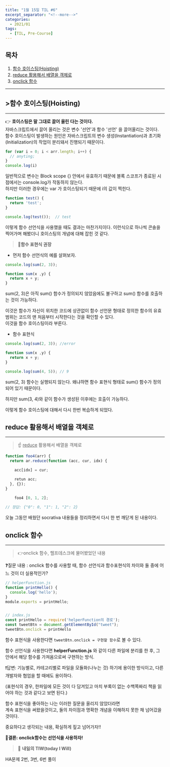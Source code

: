```yaml
---
title: "1월 15일 TIL #6"
excerpt_separator: "<!--more-->"
categories:
  - 2021/01
tags:
  - [TIL, Pre-Course]
---
```


## 목차

1. [함수 호이스팅(Hoisting)](#함수-호이스팅(Hoisting))
2. [reduce 활용해서 배열을 객체로](#reduce-활용해서-배열을-객체로)
3. [onclick 함수](#onclick-함수)

---

## >함수 호이스팅(Hoisting)
---
:point_right: **호이스팅은 말 그대로 끌어 올린 다는 것이다.** <br/>
자바스크립트에서 끌어 올리는 것은 변수 '선언'과 함수 '선언' 을 끌어올리는 것이다.<br/>함수 호이스팅이 발생하는 원인은 자바스크립트의 변수 생성(Instantiation)과 초기화(Initialization)의 작업이 분리돼서 진행되기 때문이다.

```javascript
for (var i = 0; i < arr.length; i++) {
  // anyting;
}
console.log(i)
```
일반적으로 변수는 Block scope {} 안에서 유효하기 때문에 블록 스코프가 종료된 시점에서는 console.log가 작동하지 않는다.<br/>
하지만 이러한 경우에는 var 가 호이스팅되기 때문에 i의 값이 찍힌다.
```javascript
function test() {
  return 'test';
}

console.log(test());  // test
```
이렇게 함수 선언식을 사용했을 때도 결과는 마찬가지이다. 이런식으로 하나씩 콘솔을 찍어가며 해봤더니 호이스팅의 개념에 대해 잡힌 것 같다.



> :metal:**함수 표현식 권장**

* 먼저 함수 선언식의 예를 살펴보자.

```javascript
console.log(sum(2, 3));

function sum(x ,y) {
  return x + y;
}
```
sum(2, 3)은 아직 sum() 함수가 정의되지 않았음에도 불구하고 sum() 함수를 호출하는 것이 가능하다. 

이것은 함수가 자신이 위치한 코드에 상관없이 함수 선언문 형태로 정의한 함수의 유효 범위는 코드의 맨 처음부터 시작한다는 것을 확인할 수 있다. <br/>이것을 함수 호이스팅이라 부른다.

* 함수 표현식

```javascript
console.log(sum(2, 3)); //error

function sum(x ,y) {
  return x + y;
}

console.log(sum(4, 5)); // 9
```
sum(2, 3) 함수는 실행되지 않는다. 왜냐하면 함수 표현식 형태로 sum() 함수가 정의되어 있기 때문이다.

하지만 sum(3, 4)와 같이 함수가 생성된 이후에는 호출이 가능하다.

이렇게 함수 호이스팅에 대해서 다시 한번 복습하게 되었다.


## reduce 활용해서 배열을 객체로
---
> :point_up: <u>reduce</u> 활용해서 배열을 객체로

```javascript
function foo4(arr) {
  return ar.reduce(function (acc, cur, idx) {

    acc[idx] = cur;

    retun acc;
  }, {});
}
    
    foo4 [0, 1, 2];

// 정답: {"0": 0, "1": 1, "2": 2}
```
오늘 그동안 배웠던 socrativa 내용들을 정리하면서 다시 한 번 깨닫게 된 내용이다.


## onclick 함수
---
> :point_right:onclick 함수, 헬프데스크에 물어봤었던 내용

:question:질문 내용 : onclick 함수를 사용할 때, 함수 선언식과 함수표현식의 차이와 둘 중에 어느 것이 더 실용적인가?

```javascript
// helperFunction.js
function printHello() {
  console.log('hello');
}
module.exports = printHello;


// index.js
const printHello = require('helperFunction의 경로');
const tweetBtn = document.getElementById("tweet");
tweetBtn.onclick = printHello
```
함수 표현식을 사용한다면 ```tweetBtn.onclick = 구현할 함수```로 볼 수 있다.

함수 선언식을 사용한다면 **helperFunction.js** 와 같이 다른 파일에 분리를 한 후, 그 안에서 해당 함수를 가져옴으로써 구현하는 방식.

:exclamation:답변: 기능별로, 카테고리별로 파일을 모듈화(나누는 것) 하기에 용이한 방식이고, 다른 개발자와 협업을 할 때에도 용이하다.

(표현식의 경우, 한파일에 모든 것이 다 담겨있고 마치 부록이 없는 수백쪽짜리 책을 읽어야 하는 것과 같다고 보면 된다.)

함수 표현식을 좋아하는 나는 이러한 질문을 올리지 않았더라면<br/>계속 표현식을 써왔을것이고, 둘의 차이점과 명확한 개념을 이해하지 못한 채 넘어갔을 것이다.

중요하다고 생각되는 내용, 확실하게 짚고 넘어가자!!

**:metal:결론: onclick함수는 선언식을 사용하자!**



> :punch: **내일의 TIW(today I Will)**

HA문제 2번, 3번, 6번 풀이

